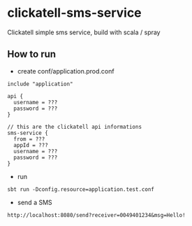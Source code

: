 # clickatell-sms-service
Clickatell simple sms service, build with scala / spray

## How to run

- create conf/application.prod.conf
```
include "application"

api {
  username = ???
  password = ???
}

// this are the clickatell api informations
sms-service {
  from = ???
  appId = ???
  username = ???
  password = ???
}
```
- run
```
sbt run -Dconfig.resource=application.test.conf 
```
- send a SMS
```
http://localhost:8080/send?receiver=0049401234&msg=Hello!
````


